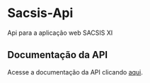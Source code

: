 
# Sacsis-Api

Api para a aplicação web SACSIS XI

## Documentação da API
Acesse a documentação da API clicando [aqui](https://documenter.getpostman.com/view/1867411/S17wP6sV).
